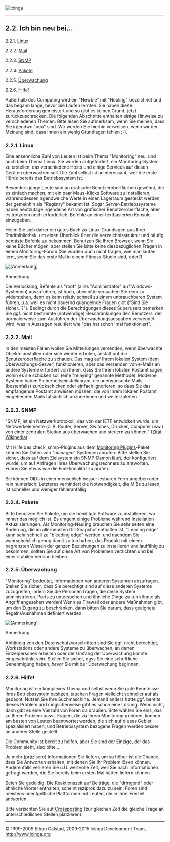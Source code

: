  ![Icinga](../images/logofullsize.png "Icinga") 

* * * * *

2.2. Ich bin neu bei...
-----------------------

2.2.1. [Linux](newbie.md#newbie-linux)

2.2.2. [Mail](newbie.md#newbie-mail)

2.2.3. [SNMP](newbie.md#newbie-snmp)

2.2.4. [Pakete](newbie.md#newbie-packages)

2.2.5. [Überwachung](newbie.md#newbie-monitoring)

2.2.6. [Hilfe!](newbie.md#newbie-help)

Außerhalb des Computing wird ein "Newbie" mit "Neuling" bezeichnet und
das begann lange, bevor Sie Laufen lernten. Sie haben diese
Herausforderung gemeistert und so gibt es keinen Grund, jetzt
zurückzuschrecken. Die folgenden Abschnitte enthalten einige Hinweise zu
verschiedenen Themen. Bitte lesen Sie aufmerksam, wenn Sie meinen, dass
Sie irgendwo "neu" sind. Wir werden Sie hierhin verweisen, wenn wir der
Meinung sind, dass Ihnen ein wenig Grundlagen fehlen ;-).

### 2.2.1. Linux

Eine ansehnliche Zahl von Leuten ist beim Thema "Monitoring" neu, und
auch beim Thema Linux. Sie wurden aufgefordert, ein Monitoring-System zu
erstellen, das verschiedene Hosts und einige Services auf diesen Geräten
überwachen soll. Die Zahl selbst ist uninteressant, weil die erste Hürde
bereits das Betriebssystem ist.

Besonders junge Leute sind an grafische Benutzeroberflächen gewöhnt, die
es einfach machen, mit ein paar Maus-Klicks Software zu installieren,
währenddessen irgendwelche Werte in einen Lagerraum gesteckt werden, der
gemeinhin als "Registry" bekannt ist. Sogar Server-Betriebssysteme haben
heutzutage irgendeine Art von grafischer Benutzeroberfläche, aber es
trotzdem noch erforderlich, Befehle an einer textbasierten Konsole
einzugeben.

Holen Sie sich daher ein gutes Buch zu Linux-Grundlagen aus Ihrer
Stadtbibliothek, um einen Überblick über die Verzeichnisstruktur und
häufig benutzte Befehle zu bekommen. Benutzen Sie Ihren Browser, wenn
Sie keine Bücher mögen, aber stellen Sie bitte keine diesbezüglichen
Fragen in einem Monitoring-Forum (Sie würden auch nicht fragen, wie man
laufen lernt, wenn Sie das erste Mal in einem Fitness-Studio sind,
oder?).

![[Anmerkung]](../images/note.png)

Anmerkung

Die Verlockung, Befehle als "root" (alias "Administrator" auf
Windows-Systemen) auszuführen, ist hoch, aber bitte versuchen Sie dem zu
widerstehen, denn es kann relativ schnell zu einem unbrauchbaren System
führen, u.a. weil es nicht dauernd quängelnde Fragen gibt ("Sind Sie
sicher...?"). Bedingt durch die Berechtigungen dieses Superusers
bemerken Sie ggf. nicht bestimmte (notwendige) Beschränkungen des
Benutzers, der normalerweise zum Ausführen der Überwachungsausgaben
verwendet wird, was in Aussagen resultiert wie "das hat schon 'mal
funktioniert".

### 2.2.2. Mail

In den meisten Fällen wollen Sie Mitteilungen versenden, wenn überwachte
Objekte ausfallen oder sich wieder erholen, anstatt auf die
Benutzeroberfläche zu schauen. Das mag auf Ihrem lokalen System (dem
Überwachungs-Server) funktionieren, aber das Versenden von e-Mails an
andere Systeme erfordert von Ihnen, dass Sie Ihrem lokalen Postamt
sagen, wohin es sie schicken soll (eine "relaying" genannte Methode).
Moderne Systeme haben Sicherheitseinstellungen, die unerwünschte Mails
(bestenfalls) zurückschicken oder einfach ignorieren, so dass Sie das
empfangende Postamt anweisen müssen, die von Ihrem lokalen Postamt
eingehenden Mails tatsächlich anzunehmen und weiterzuleiten.









### 2.2.3. SNMP

"SNMP, ist ein Netzwerkprotokoll, das von der IETF entwickelt wurde, um
Netzwerkelemente (z. B. Router, Server, Switches, Drucker, Computer
usw.) von einer zentralen Station aus überwachen und steuern zu können."
([Zitat Wikipedia](http://en.wikipedia.org/wiki/SNMP)).

Mit Hilfe des check\_snmp-Plugins aus dem [Monitoring
Plugins](&url-monitoring-plugins;)-Paket können Sie Daten von "managed"
Systemen abrufen. Bitte stellen Sie sicher, dass auf dem Zielsystem ein
SNMP-Dämon läuft, der konfiguriert wurde, um auf Anfragen Ihres
Überwachungsrechners zu antworten. Führen Sie etwas wie
die Funktionalität zu prüfen.

Sie können OIDs in einer menschlich besser lesbaren Form angeben oder
rein numerisch. Letzteres verhindert die Notwendigkeit, die MIBs zu
lesen, ist schneller und weniger fehleranfällig.

### 2.2.4. Pakete

Bitte benutzen Sie Pakete, um die benötigte Software zu installieren, wo
immer das möglich ist. Es umgeht einige Probleme während Installation
Aktualisierungen. Als Monitoring-Neuling brauchen Sie sehr selten eine
Änderung, die im allerneusten Git-Snapshot enthalten ist. "Leading edge"
kann sehr schnell zu "bleeding edge" werden, und nachdem Sie
wahrscheinlich genug damit zu tun haben, das Produkt mit einem
begrenzten Wissen der ganzen Beziehungen zu installieren und lauffähig
zu bekommen, sollten Sie auf diese Art von Problemen verzichten und bei
einer stabilen Version bleiben.

### 2.2.5. Überwachung

"Monitoring" bedeutet, Informationen von anderen Systemen abzufragen.
Stellen Sie sicher, dass Sie berechtigt sind auf diese anderen Systeme
zuzugreifen, indem Sie die Personen fragen, die diese System
administrieren. Ports zu untersuchen und ähnliche Dinge zu tun könnte
als Angriff angesehen werden! Wenn es Firewall oder andere Maßnahmen
gibt, um den Zugang zu beschränken, dann bitten Sie darum, dass
geeignete Regeln/Ausnahmen definiert werden.

![[Anmerkung]](../images/note.png)

Anmerkung

Abhängig von den Datenschutzvorschriften sind Sie ggf. nicht berechtigt,
Workstations oder andere Systeme zu überwachen, an denen Einzelpersonen
arbeiten oder der Umfang der Überwachung könnte eingeschränkt sein.
Stellen Sie sicher, dass Sie eine schriftliche Genehmigung haben,
*bevor* Sie mit der Überwachung beginnen.

### 2.2.6. Hilfe!

Monitoring ist ein komplexes Thema und selbst wenn Sie gute Kenntnisse
Ihres Betriebssystem besitzen, tauchen Fragen vielleicht schneller auf
als gedacht. Nutzen Sie Ihre Suchmaschine. Jemand anders hatte ggf.
bereits dieses Problem und möglicherweise gibt es schon eine Lösung.
Wenn nicht, dann gibt es eine Vielzahl von Foren da draußen. Bitte
wählen Sie eins, das zu Ihrem Problem passt. Fragen, die zu Ihrem
Monitoring gehören, können am besten von Leuten beantwortet werden, die
sich auf dieses Gebiet spezialisiert haben, und Betriebssystem bezogene
Fragen werden besser an anderer Stelle gestellt.

Die Community ist bereit zu helfen, aber Sie sind der Einzige, der das
Problem sieht, also bitte ...









Je mehr (präzisere) Informationen Sie liefern, um so höher ist die
Chance, dass Sie Antworten erhalten, mit denen Sie Ihr Problem lösen
können. Anderenfalls verlieren Sie u.U. wertvolle Zeit, weil Sie nach
Informationen gefragt werden, die Sie bereits beim ersten Mal hätten
liefern können.

Seien Sie geduldig. Die Reaktionszeit auf Beiträge, die "dringend" oder
ähnliche Wörter enthalten, scheint reziprok dazu zu sein. Foren sind
meistens unentgeltliche Plattformen mit Leuten, die in ihrer Freizeit
antworten.

Bitte verzichten Sie auf
[Crossposting](http://de.wikipedia.org/wiki/Crossposting) (zur gleichen
Zeit die gleiche Frage an unterschiedlichen Stellen platzieren).

* * * * *


© 1999-2009 Ethan Galstad, 2009-2015 Icinga Development Team,
http://www.icinga.org
